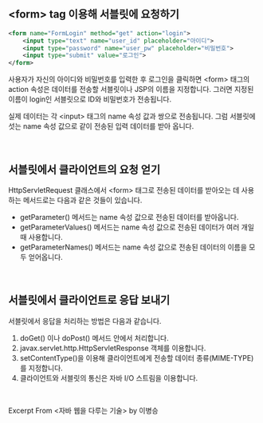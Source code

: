## \<form\> tag 이용해 서블릿에 요청하기

```xml
<form name="FormLogin" method="get" action="login">
    <input type="text" name="user_id" placeholder="아이디">
    <input type="password" name="user_pw" placeholder="비밀번호">
    <input type="submit" value="로그인">
</form>
```

사용자가 자신의 아이디와 비밀번호를 입력한 후 로그인을 클릭하면 \<form\> 태그의 action 속성은 데이터를 전송할 서블릿이나 JSP의 이름을 지정합니다. 그러면 지정된 이름이 login인 서블릿으로 ID와 비밀번호가 전송됩니다.

실제 데이터는 각 \<input\> 태그의 name 속성 값과 쌍으로 전송됩니다. 그럼 서블릿에섯는 name 속성 값으로 같이 전송된 입력 데이터를 받아 옵니다.

&nbsp;

## 서블릿에서 클라이언트의 요청 얻기

HttpServletRequest 클래스에서 \<form\> 태그로 전송된 데이터를 받아오는 데 사용하는 메서드로는 다음과 같은 것들이 있습니다.

- getParameter() 메서드는 name 속성 값으로 전송된 데이터를 받아옵니다. 
- getParameterValues() 메서드는 name 속성 값으로 전송된 데이터가 여러 개일 때 사용합니다. 
- getParameterNames() 메서드는 name 속성 값으로 전송된 데이터의 이름을 모두 얻어옵니다.

&nbsp;

## 서블릿에서 클라이언트로 응답 보내기

서블릿에서 응답을 처리하는 방법은 다음과 같습니다.

1. doGet() 이나 doPost() 메서드 안에서 처리합니다.
2. javax.servlet.http.HttpServletResponse 객체를 이용합니다.
3. setContentType()을 이용해 클라이언트에게 전송할 데이터 종류(MIME-TYPE)를 지정합니다.
4. 클라이언트와 서블릿의 통신은 자바 I/O 스트림을 이용합니다.

&nbsp;

Excerpt From <자바 웹을 다루는 기술> by 이병승
